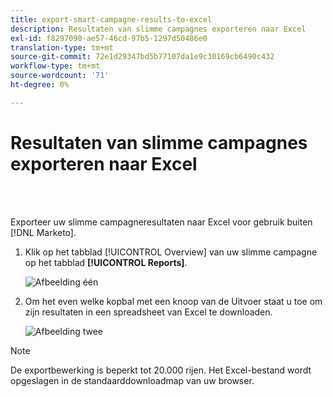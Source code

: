 ```yaml
---
title: export-smart-campagne-results-to-excel
description: Resultaten van slimme campagnes exporteren naar Excel
exl-id: f8297090-ae57-46cd-97b5-1297d50486e0
translation-type: tm+mt
source-git-commit: 72e1d29347bd5b77107da1e9c30169cb6490c432
workflow-type: tm+mt
source-wordcount: '71'
ht-degree: 0%

---
```


# Resultaten van slimme campagnes exporteren naar Excel

<br> 

Exporteer uw slimme campagneresultaten naar Excel voor gebruik buiten [!DNL Marketo].

1. Klik op het tabblad [!UICONTROL Overview] van uw slimme campagne op het tabblad **[!UICONTROL Reports]**.

   ![Afbeelding één](/help/sky/assets/smart-campaigns/export-smart-campaign-results-to-excel/export-smart-campaign-results-to-excel-1.png)

1. Om het even welke kopbal met een knoop van de Uitvoer staat u toe om zijn resultaten in een spreadsheet van Excel te downloaden.

   ![Afbeelding twee](/help/sky/assets/smart-campaigns/export-smart-campaign-results-to-excel/export-smart-campaign-results-to-excel-2.png)

>[!NOTE]
>
>De exportbewerking is beperkt tot 20.000 rijen. Het Excel-bestand wordt opgeslagen in de standaarddownloadmap van uw browser.
